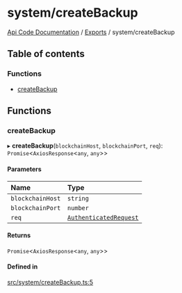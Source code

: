 # system/createBackup
 
[Api Code Documentation](../README.md) / [Exports](../modules.md) / system/createBackup

## Table of contents

### Functions

- [createBackup](system_createBackup.md#createbackup)

## Functions

### createBackup

▸ **createBackup**(`blockchainHost`, `blockchainPort`, `req`): `Promise`\<`AxiosResponse`\<`any`, `any`\>\>

#### Parameters

| Name | Type |
| :------ | :------ |
| `blockchainHost` | `string` |
| `blockchainPort` | `number` |
| `req` | [`AuthenticatedRequest`](../interfaces/httpd_lib.AuthenticatedRequest.md) |

#### Returns

`Promise`\<`AxiosResponse`\<`any`, `any`\>\>

#### Defined in

[src/system/createBackup.ts:5](https://github.com/openkfw/TruBudget/blob/422cbec/api/src/system/createBackup.ts#L5)
